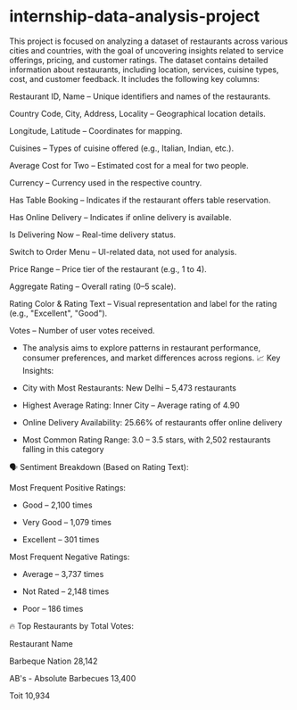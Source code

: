 # internship-data-analysis-project
This project is focused on analyzing a dataset of restaurants across various cities and countries, with the goal of uncovering insights related to service offerings, pricing, and customer ratings.
The dataset contains detailed information about restaurants, including location, services, cuisine types, cost, and customer feedback. It includes the following key columns:

Restaurant ID, Name – Unique identifiers and names of the restaurants.

Country Code, City, Address, Locality – Geographical location details.

Longitude, Latitude – Coordinates for mapping.

Cuisines – Types of cuisine offered (e.g., Italian, Indian, etc.).

Average Cost for Two – Estimated cost for a meal for two people.

Currency – Currency used in the respective country.

Has Table Booking – Indicates if the restaurant offers table reservation.

Has Online Delivery – Indicates if online delivery is available.

Is Delivering Now – Real-time delivery status.

Switch to Order Menu – UI-related data, not used for analysis.

Price Range – Price tier of the restaurant (e.g., 1 to 4).

Aggregate Rating – Overall rating (0–5 scale).

Rating Color & Rating Text – Visual representation and label for the rating (e.g., "Excellent", "Good").

Votes – Number of user votes received.
- The analysis aims to explore patterns in restaurant performance, consumer preferences, and market differences across regions.
📈 Key Insights:
- City with Most Restaurants:
New Delhi – 5,473 restaurants

- Highest Average Rating:
Inner City – Average rating of 4.90

- Online Delivery Availability:
25.66% of restaurants offer online delivery

- Most Common Rating Range:
3.0 – 3.5 stars, with 2,502 restaurants falling in this category

🗣️ Sentiment Breakdown (Based on Rating Text):

Most Frequent Positive Ratings:

- Good – 2,100 times

- Very Good – 1,079 times

- Excellent – 301 times

Most Frequent Negative Ratings:

- Average – 3,737 times

- Not Rated – 2,148 times

- Poor – 186 times
  
🔥 Top Restaurants by Total Votes:

 Restaurant Name  
 
 Barbeque Nation  28,142
 
AB's - Absolute Barbecues 13,400

Toit  10,934
